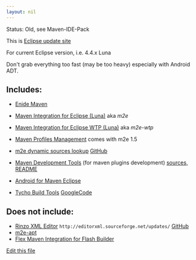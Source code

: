 ```yaml
---
layout: nil
---
```


Status: Old, see Maven-IDE-Pack

This is [Eclipse update site](http://marketplace.eclipse.org/updatesite/help?url=http://www.nodeclipse.org/updates/maven/)

For current Eclipse version, i.e. 4.4.x Luna

Don't grab everything too fast (may be too heavy) especially with Android ADT.

## Includes:

- [Enide Maven](http://marketplace.eclipse.org/content/maven)
- [Maven Integration for Eclipse (Luna)](http://marketplace.eclipse.org/content/maven-integration-eclipse-luna) aka *m2e*
- [Maven Integration for Eclipse WTP (Luna)](http://marketplace.eclipse.org/content/maven-integration-eclipse-wtp-juno-0) aka *m2e-wtp*
- [Maven Profiles Management](http://marketplace.eclipse.org/content/maven-profiles-management) comes with m2e 1.5
- [m2e dynamic sources lookup](http://marketplace.eclipse.org/content/m2e-dynamic-sources-lookup)
 [GitHub](https://github.com/ifedorenko/com.ifedorenko.m2e.sourcelookup)
- [Maven Development Tools](http://marketplace.eclipse.org/content/maven-development-tools) (for maven plugins development)
 [sources, README](https://github.com/ifedorenko/com.ifedorenko.m2e.mavendev)

- [Android for Maven Eclipse](http://marketplace.eclipse.org/content/android-maven-eclipse)
- [Tycho Build Tools](http://marketplace.eclipse.org/content/tycho-build-tools)
 [GoogleCode](http://code.google.com/a/eclipselabs.org/p/tycho-build-tools/)

## Does not include:

- [Rinzo XML Editor](http://marketplace.eclipse.org/content/rinzo-xml-editor)
 `http://editorxml.sourceforge.net/updates/`
 [GitHub](https://github.com/ccancinos/rinzo-xml-editor)
- [m2e-apt](http://marketplace.eclipse.org/content/m2e-apt)
- [Flex Maven Integration for Flash Builder](http://marketplace.eclipse.org/node/648556)
 
[Edit this file](https://github.com/Nodeclipse/www.nodeclipse.org/tree/gh-pages/updates/maven/index.md)
 